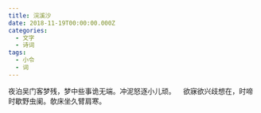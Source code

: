 ```yaml
---
title: 浣溪沙
date: 2018-11-19T00:00:00.000Z
categories:
  - 文字
  - 诗词
tags:
  - 小令
  - 词
---
```


夜泊吴门客梦残，梦中些事诡无端。冲泥怒逐小儿顽。    欲寐欲兴歧想在，时啼时歇野虫阑。欹床坐久臂肩寒。
